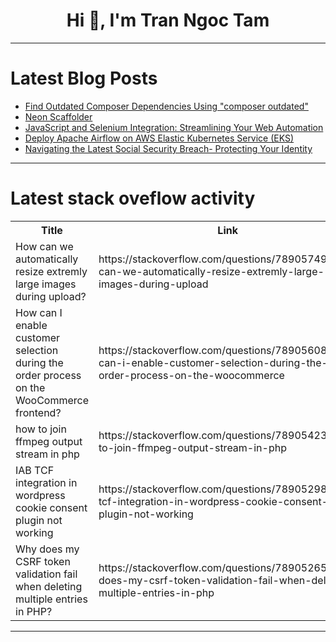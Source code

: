 <h1 align="center">Hi 👋, I'm Tran Ngoc Tam</h1>

---

# Latest Blog Posts 
<!-- BLOG-POST-LIST:START -->
- [Find Outdated Composer Dependencies Using &quot;composer outdated&quot;](https://dev.to/ashallendesign/find-outdated-composer-dependencies-using-composer-outdated-2jhp)
- [Neon Scaffolder](https://dev.to/timotej_avsec/neon-scaffolder-42c8)
- [JavaScript and Selenium Integration: Streamlining Your Web Automation](https://dev.to/jhk_info/javascript-and-selenium-integration-streamlining-your-web-automation-3chk)
- [Deploy Apache Airflow on AWS Elastic Kubernetes Service &lpar;EKS&rpar;](https://dev.to/meteorops/deploy-apache-airflow-on-aws-elastic-kubernetes-service-eks-5406)
- [Navigating the Latest Social Security Breach- Protecting Your Identity](https://dev.to/sennovate/navigating-the-latest-social-security-breach-protecting-your-identity-4fi7)
<!-- BLOG-POST-LIST:END -->

---

# Latest stack oveflow activity
<table>
  <tr><th>Title</th><th>Link</th></tr>
  <!-- STACKOVERFLOW:START --><tr><td>How can we automatically resize extremly large images during upload?</td><td>https://stackoverflow.com/questions/78905749/how-can-we-automatically-resize-extremly-large-images-during-upload</td></tr><tr><td>How can I enable customer selection during the order process on the WooCommerce frontend?</td><td>https://stackoverflow.com/questions/78905608/how-can-i-enable-customer-selection-during-the-order-process-on-the-woocommerce</td></tr><tr><td>how to join ffmpeg output stream in php</td><td>https://stackoverflow.com/questions/78905423/how-to-join-ffmpeg-output-stream-in-php</td></tr><tr><td>IAB TCF integration in wordpress cookie consent plugin not working</td><td>https://stackoverflow.com/questions/78905298/iab-tcf-integration-in-wordpress-cookie-consent-plugin-not-working</td></tr><tr><td>Why does my CSRF token validation fail when deleting multiple entries in PHP?</td><td>https://stackoverflow.com/questions/78905265/why-does-my-csrf-token-validation-fail-when-deleting-multiple-entries-in-php</td></tr><!-- STACKOVERFLOW:END -->
</table>

---


